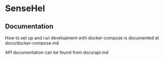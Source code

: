 # SenseHel


## Documentation

How to set up and run development with docker-compose is documented at
  docs/docker-compose.md

API documentation can be found from
  docs/api.md

